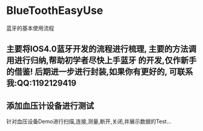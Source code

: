 # BlueToothEasyUse
蓝牙的基本使用流程

主要将IOS4.0蓝牙开发的流程进行梳理,
主要的方法调用进行归纳,帮助初学者尽快上手蓝牙
的开发,仅作新手的借鉴!
后期进一步进行封装,如果你有更好的,
可联系我:QQ:1192129419
------------------------------------
添加血压计设备进行测试
-------
针对血压设备Demo进行扫描,连接,测量,断开,关闭,并展示数据的Test...
